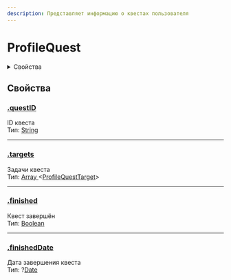 ```yaml
---
description: Представляет информацию о квестах пользователя
---
```


# ProfileQuest

<details>

<summary>Свойства</summary>

[questID](./#questid)

[targets](./#targets)

[finished](./#finished)

[finishedDate](./#finisheddate)

</details>

## Свойства

### [.questID](./#questid)

ID квеста\
Тип: [String](https://developer.mozilla.org/en-US/docs/Web/JavaScript/Reference/Global\_Objects/String)

***

### [.targets](./#targets)

Задачи квеста\
Тип: [Array ](https://developer.mozilla.org/en-US/docs/Web/JavaScript/Reference/Global\_Objects/Array)<[ProfileQuestTarget](profile-quest-target.md)>

***

### [.finished](./#finished)

Квест завершён\
Тип: [Boolean](https://developer.mozilla.org/en-US/docs/Web/JavaScript/Reference/Global\_Objects/Boolean)

***

### [.finishedDate](./#finisheddate)

Дата завершения квеста\
Тип: ?[Date](https://developer.mozilla.org/en-US/docs/Web/JavaScript/Reference/Global\_Objects/Date)
